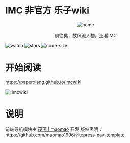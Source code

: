 # IMC 非官方 乐子wiki

<p align="center">
  <img src="https://avatars.githubusercontent.com/u/89193024?v=4&size=1024" alt="home" />
</p>
<p align="center"> 俱往矣，数风流人物，还看IMC </p>

![watch](https://badgen.net/github/watchers/PaperXiang/imcwiki)
![stars](https://badgen.net/github/stars/PaperXiang/imcwiki)
![code-size](https://img.shields.io/github/repo-size/PaperXiang/imcwiki)

# 开始阅读

https://paperxiang.github.io/imcwiki

![:imcwiki](https://count.kjchmc.cn/get/@:imcwiki)

# 说明

前端导航模块由 [茂茂 | maomao](https://github.com/maomao1996) 开发
版权声明：<https://github.com/maomao1996/vitepress-nav-template>
